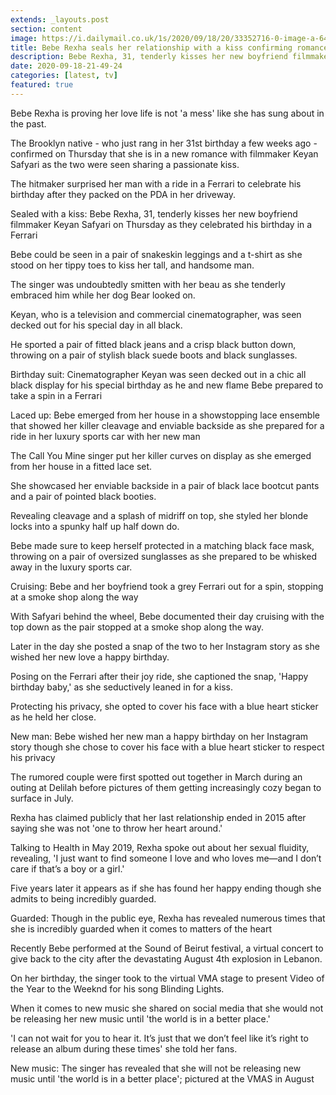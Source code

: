 ```yaml
---
extends: _layouts.post
section: content
image: https://i.dailymail.co.uk/1s/2020/09/18/20/33352716-0-image-a-64_1600457510403.jpg 
title: Bebe Rexha seals her relationship with a kiss confirming romance with Keyan Safyari on his birthday 
description: Bebe Rexha, 31, tenderly kisses her new boyfriend filmmaker Keyan Sayfari on Thursday as they celebrated his birthday in a Ferrari. The pair were first spotted out in March during a dinner date 
date: 2020-09-18-21-49-24 
categories: [latest, tv] 
featured: true 
--- 
```

Bebe Rexha is proving her love life is not 'a mess' like she has sung about in the past. 

The Brooklyn native - who just rang in her 31st birthday a few weeks ago - confirmed on Thursday that she is in a new romance with filmmaker Keyan Safyari as the two were seen sharing a passionate kiss.

The hitmaker surprised her man with a ride in a Ferrari to celebrate his birthday after they packed on the PDA in her driveway. 

Sealed with a kiss: Bebe Rexha, 31, tenderly kisses her new boyfriend filmmaker Keyan Safyari on Thursday as they celebrated his birthday in a Ferrari 

Bebe could be seen in a pair of snakeskin leggings and a t-shirt as she stood on her tippy toes to kiss her tall, and handsome man. 

The singer was undoubtedly smitten with her beau as she tenderly embraced him while her dog Bear looked on.

Keyan, who is a television and commercial cinematographer, was seen decked out for his special day in all black. 

He sported a pair of fitted black jeans and a crisp black button down, throwing on a pair of stylish black suede boots and black sunglasses. 

Birthday suit: Cinematographer Keyan was seen decked out in a chic all black display for his special birthday as he and new flame Bebe prepared to take a spin in a Ferrari 

Laced up: Bebe emerged from her house in a showstopping lace ensemble that showed her killer cleavage and enviable backside as she prepared for a ride in her luxury sports car with her new man 

The Call You Mine singer put her killer curves on display as she emerged from her house in a fitted lace set. 

She showcased her enviable backside in a pair of black lace bootcut pants and a pair of pointed black booties.

Revealing cleavage and a splash of midriff on top, she styled her blonde locks into a spunky half up half down do. 

Bebe made sure to keep herself protected in a matching black face mask, throwing on a pair of oversized sunglasses as she prepared to be whisked away in the luxury sports car. 

Cruising: Bebe and her boyfriend took a grey Ferrari out for a spin, stopping at a smoke shop along the way

With Safyari behind the wheel, Bebe documented their day cruising with the top down as the pair stopped at a smoke shop along the way. 

Later in the day she posted a snap of the two to her Instagram story as she wished her new love a happy birthday. 

Posing on the Ferrari after their joy ride, she captioned the snap, 'Happy birthday baby,' as she seductively leaned in for a kiss. 

Protecting his privacy, she opted to cover his face with a blue heart sticker as he held her close.  

New man: Bebe wished her new man a happy birthday on her Instagram story though she chose to cover his face with a blue heart sticker to respect his privacy

The rumored couple were first spotted out together in March during an outing at Delilah before pictures of them getting increasingly cozy began to surface in July.   

Rexha has claimed publicly that her last relationship ended in 2015 after saying she was not 'one to throw her heart around.'

Talking to Health in May 2019, Rexha spoke out about her sexual fluidity, revealing, 'I just want to find someone I love and who loves me—and I don’t care if that’s a boy or a girl.' 

Five years later it appears as if she has found her happy ending though she admits to being incredibly guarded.

Guarded: Though in the public eye, Rexha has revealed numerous times that she is incredibly guarded when it comes to matters of the heart

Recently Bebe performed at the Sound of Beirut festival, a virtual concert to give back to the city after the devastating August 4th explosion in Lebanon. 

On her birthday, the singer took to the virtual VMA stage to present Video of the Year to the Weeknd for his song Blinding Lights. 

When it comes to new music she shared on social media that she would not be releasing her new music until 'the world is in a better place.'

'I can not wait for you to hear it. It’s just that we don’t feel like it’s right to release an album during these times' she told her fans.  

New music: The singer has revealed that she will not be releasing new music until 'the world is in a better place'; pictured at the VMAS in August

